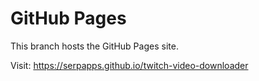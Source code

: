 # GitHub Pages

This branch hosts the GitHub Pages site.

Visit: https://serpapps.github.io/twitch-video-downloader
